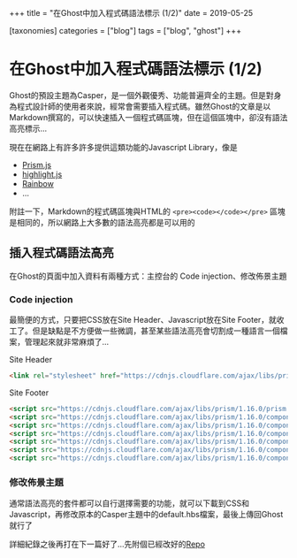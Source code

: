 +++
title = "在Ghost中加入程式碼語法標示 (1/2)"
date = 2019-05-25

[taxonomies]
categories = ["blog"]
tags = ["blog", "ghost"]
+++

# 在Ghost中加入程式碼語法標示 (1/2)
Ghost的預設主題為Casper，是一個外觀優秀、功能普遍齊全的主題。但是對身為程式設計師的使用者來說，經常會需要插入程式碼。雖然Ghost的文章是以Markdown撰寫的，可以快速插入一個程式碼區塊，但在這個區塊中，卻沒有語法高亮標示...

現在在網路上有許多許多提供這類功能的Javascript Library，像是
- [Prism.js](https://prismjs.com)
- [highlight.js](https://highlightjs.org/)
- [Rainbow](http://rainbowco.de)
- ...

附註一下，Markdown的程式碼區塊與HTML的 `<pre><code></code></pre>` 區塊是相同的，所以網路上大多數的語法高亮都是可以用的

## 插入程式碼語法高亮

在Ghost的頁面中加入資料有兩種方式：主控台的 Code injection、修改佈景主題

### Code injection
最簡便的方式，只要把CSS放在Site Header、Javascript放在Site Footer，就收工了。但是缺點是不方便做一些微調，甚至某些語法高亮會切割成一種語言一個檔案，管理起來就非常麻煩了...

Site Header
```html
<link rel="stylesheet" href="https://cdnjs.cloudflare.com/ajax/libs/prism/1.16.0/themes/prism.min.css" />
```

Site Footer
```html
<script src="https://cdnjs.cloudflare.com/ajax/libs/prism/1.16.0/prism.min.js"></script>
<script src="https://cdnjs.cloudflare.com/ajax/libs/prism/1.16.0/components/prism-c.min.js"></script>
<script src="https://cdnjs.cloudflare.com/ajax/libs/prism/1.16.0/components/prism-cpp.min.js"></script>
<script src="https://cdnjs.cloudflare.com/ajax/libs/prism/1.16.0/components/prism-json.min.js"></script>
<script src="https://cdnjs.cloudflare.com/ajax/libs/prism/1.16.0/components/prism-javascript.min.js"></script><script src="https://cdnjs.cloudflare.com/ajax/libs/prism/1.16.0/components/prism-markup.min.js"></script>
<script src="https://cdnjs.cloudflare.com/ajax/libs/prism/1.16.0/components/prism-css.min.js"></script>
<script src="https://cdnjs.cloudflare.com/ajax/libs/prism/1.16.0/components/prism-rust.min.js"></script>
```

### 修改佈景主題
通常語法高亮的套件都可以自行選擇需要的功能，就可以下載到CSS和Javascript，再修改原本的Casper主題中的default.hbs檔案，最後上傳回Ghost就行了

詳細紀錄之後再打在下一篇好了...先附個已經改好的[Repo](https://github.com/Leo1003/Casper)

